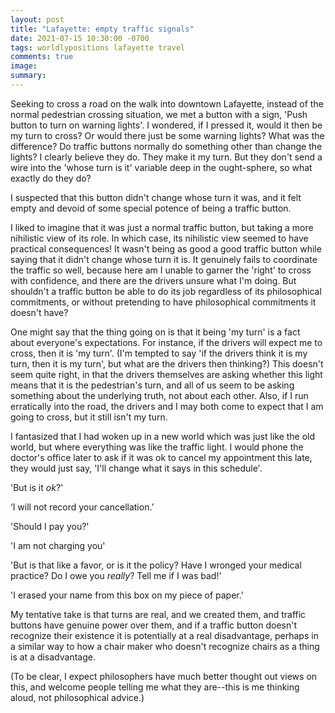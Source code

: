 ```yaml
---
layout: post
title: "Lafayette: empty traffic signals"
date: 2021-07-15 10:30:00 -0700
tags: worldlypositions lafayette travel
comments: true
image:
summary:
---
```

Seeking to cross a road on the walk into downtown Lafayette, instead of the normal pedestrian crossing situation, we met a button with a sign, 'Push button to turn on warning lights'. I wondered, if I pressed it, would it then be my turn to cross? Or would there just be some warning lights? What was the difference? Do traffic buttons normally do something other than change the lights?<!--ex-->  I clearly believe they do. They make it my turn. But they don't send a wire into the 'whose turn is it' variable deep in the ought-sphere, so what exactly do they do?

I suspected that this button didn't change whose turn it was, and it felt empty and devoid of some special potence of being a traffic button.

I liked to imagine that it was just a normal traffic button, but taking a more nihilistic view of its role. In which case, its nihilistic view seemed to have practical consequences! It wasn't being as good a good traffic button while saying that it didn't change whose turn it is. It genuinely fails to coordinate the traffic so well, because here am I unable to garner the 'right' to cross with confidence, and there are the drivers unsure what I'm doing. But shouldn't a traffic button be able to do its job regardless of its philosophical commitments, or without pretending to have philosophical commitments it doesn't have?

One might say that the thing going on is that it being 'my turn' is a fact about everyone's expectations. For instance, if the drivers will expect me to cross, then it is 'my turn'. (I'm tempted to say 'if the drivers think it is my turn, then it is my turn', but what are the drivers then thinking?) This doesn't seem quite right, in that the drivers themselves are asking whether this light means that it is the pedestrian's turn, and all of us seem to be asking something about the underlying truth, not about each other. Also, if I run erratically into the road, the drivers and I may both come to expect that I am going to cross, but it still isn't my turn.

I fantasized that I had woken up in a new world which was just like the old world, but where everything was like the traffic light. I would phone the doctor's office later to ask if it was ok to cancel my appointment this late, they would just say, 'I'll change what it says in this schedule'.

'But is it *ok*?'

‘I will not record your cancellation.’

'Should I pay you?'

'I am not charging you'

'But is that like a favor, or is it the policy? Have I wronged your medical practice? Do I owe you *really*? Tell me if I was bad!'

'I erased your name from this box on my piece of paper.'

My tentative take is that turns are real, and we created them, and traffic buttons have genuine power over them, and if a traffic button doesn't recognize their existence it is potentially at a real disadvantage, perhaps in a similar way to how a chair maker who doesn't recognize chairs as a thing is at a disadvantage.

(To be clear, I expect philosophers have much better thought out views on this, and welcome people telling me what they are--this is me thinking aloud, not philosophical advice.)
